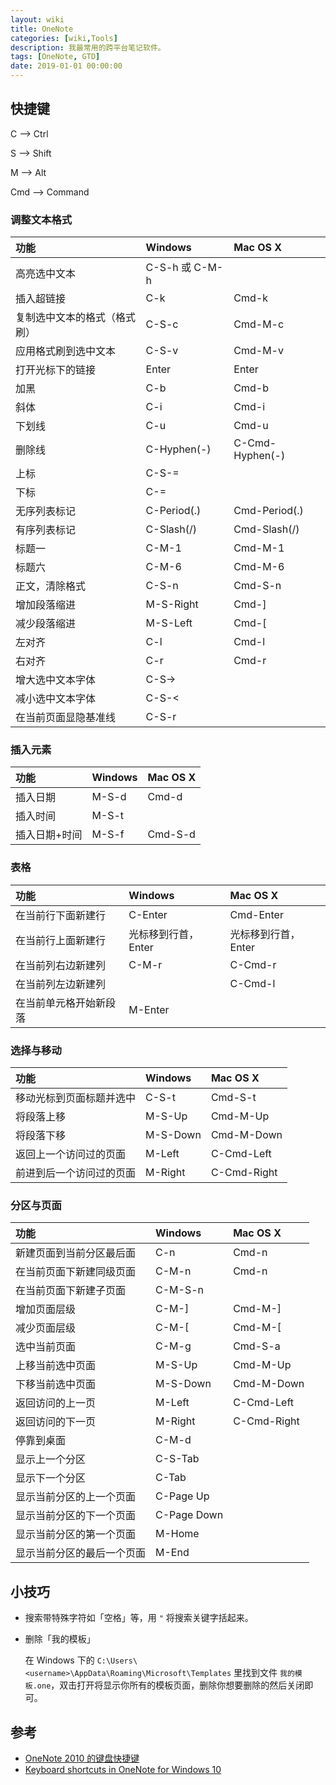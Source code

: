 ```yaml
---
layout: wiki
title: OneNote
categories: [wiki,Tools]
description: 我最常用的跨平台笔记软件。
tags: [OneNote, GTD]
date: 2019-01-01 00:00:00
---
```


## 快捷键

C --> Ctrl

S --> Shift

M --> Alt

Cmd --> Command

### 调整文本格式

| 功能                         | Windows        | Mac OS X        |
|:-----------------------------|:---------------|:----------------|
| 高亮选中文本                 | C-S-h 或 C-M-h |                 |
| 插入超链接                   | C-k            | Cmd-k           |
| 复制选中文本的格式（格式刷） | C-S-c          | Cmd-M-c         |
| 应用格式刷到选中文本         | C-S-v          | Cmd-M-v         |
| 打开光标下的链接             | Enter          | Enter           |
| 加黑                         | C-b            | Cmd-b           |
| 斜体                         | C-i            | Cmd-i           |
| 下划线                       | C-u            | Cmd-u           |
| 删除线                       | C-Hyphen(-)    | C-Cmd-Hyphen(-) |
| 上标                         | C-S-=          |                 |
| 下标                         | C-=            |                 |
| 无序列表标记                 | C-Period(.)    | Cmd-Period(.)   |
| 有序列表标记                 | C-Slash(/)     | Cmd-Slash(/)    |
| 标题一                       | C-M-1          | Cmd-M-1         |
| 标题六                       | C-M-6          | Cmd-M-6         |
| 正文，清除格式               | C-S-n          | Cmd-S-n         |
| 增加段落缩进                 | M-S-Right      | Cmd-]           |
| 减少段落缩进                 | M-S-Left       | Cmd-[           |
| 左对齐                       | C-l            | Cmd-l           |
| 右对齐                       | C-r            | Cmd-r           |
| 增大选中文本字体             | C-S->          |                 |
| 减小选中文本字体             | C-S-<          |                 |
| 在当前页面显隐基准线         | C-S-r          |                 |

### 插入元素

| 功能          | Windows | Mac OS X |
|:--------------|:--------|:---------|
| 插入日期      | M-S-d   | Cmd-d    |
| 插入时间      | M-S-t   |          |
| 插入日期+时间 | M-S-f   | Cmd-S-d  |

### 表格

| 功能                   | Windows             | Mac OS X            |
|:-----------------------|:--------------------|:--------------------|
| 在当前行下面新建行     | C-Enter             | Cmd-Enter           |
| 在当前行上面新建行     | 光标移到行首，Enter | 光标移到行首，Enter |
| 在当前列右边新建列     | C-M-r               | C-Cmd-r             |
| 在当前列左边新建列     |                     | C-Cmd-l             |
| 在当前单元格开始新段落 | M-Enter             |                     |

### 选择与移动

| 功能                     | Windows  | Mac OS X    |
|:-------------------------|:---------|:------------|
| 移动光标到页面标题并选中 | C-S-t    | Cmd-S-t     |
| 将段落上移               | M-S-Up   | Cmd-M-Up    |
| 将段落下移               | M-S-Down | Cmd-M-Down  |
| 返回上一个访问过的页面   | M-Left   | C-Cmd-Left  |
| 前进到后一个访问过的页面 | M-Right  | C-Cmd-Right |

### 分区与页面

| 功能                       | Windows     | Mac OS X    |
|:---------------------------|:------------|:------------|
| 新建页面到当前分区最后面   | C-n         | Cmd-n       |
| 在当前页面下新建同级页面   | C-M-n       | Cmd-n       |
| 在当前页面下新建子页面     | C-M-S-n     |             |
| 增加页面层级               | C-M-]       | Cmd-M-]     |
| 减少页面层级               | C-M-[       | Cmd-M-[     |
| 选中当前页面               | C-M-g       | Cmd-S-a     |
| 上移当前选中页面           | M-S-Up      | Cmd-M-Up    |
| 下移当前选中页面           | M-S-Down    | Cmd-M-Down  |
| 返回访问的上一页           | M-Left      | C-Cmd-Left  |
| 返回访问的下一页           | M-Right     | C-Cmd-Right |
| 停靠到桌面                 | C-M-d       |             |
| 显示上一个分区             | C-S-Tab     |             |
| 显示下一个分区             | C-Tab       |             |
| 显示当前分区的上一个页面   | C-Page Up   |             |
| 显示当前分区的下一个页面   | C-Page Down |             |
| 显示当前分区的第一个页面   | M-Home      |             |
| 显示当前分区的最后一个页面 | M-End       |             |

## 小技巧

* 搜索带特殊字符如「空格」等，用 `"` 将搜索关键字括起来。

* 删除「我的模板」

  在 Windows 下的 `C:\Users\<username>\AppData\Roaming\Microsoft\Templates` 里找到文件 `我的模板.one`，双击打开将显示你所有的模板页面，删除你想要删除的然后关闭即可。

## 参考

* [OneNote 2010 的键盘快捷键](https://support.office.com/zh-cn/article/OneNote-2010-%E7%9A%84%E9%94%AE%E7%9B%98%E5%BF%AB%E6%8D%B7%E9%94%AE-7504cf95-1a03-40d9-9544-090901174620?ui=zh-CN&rs=zh-CN&ad=CN&fromAR=1)
* [Keyboard shortcuts in OneNote for Windows 10](https://support.office.com/zh-cn/article/Keyboard-shortcuts-in-OneNote-for-Windows-10-1b57578a-b72e-467a-b38d-266363fe73b0?ui=zh-CN&rs=zh-CN&ad=CN)
